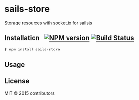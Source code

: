 # sails-store
Storage resources with socket.io for sailsjs


## Installation &nbsp; [![NPM version](https://badge.fury.io/js/sails-store.svg)](http://badge.fury.io/js/sails-store) [![Build Status](https://travis-ci.org/wi2/sails-store.png?branch=master)](https://travis-ci.org/wi2/sails-store)


```sh
$ npm install sails-store
```

## Usage




## License

MIT &copy; 2015 contributors
